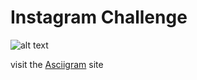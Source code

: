 Instagram Challenge
===================
![alt text](http://i.imgur.com/0MovEsD.png "Asciigram logo")

visit the [Asciigram](https://asciigram-app.herokuapp.com/) site